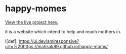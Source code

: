 
# happy-momes

[View the live project here.](https://mahsak89.github.io/happy-moms/)

it is a website which intend to help and reach mothers in.



![def]: https://ui.dev/amiresponsive?url=%20https://mahsak89.github.io/happy-moms/










